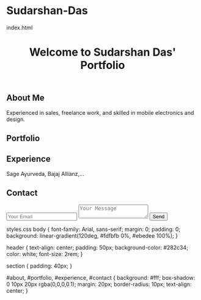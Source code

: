# Sudarshan-Das
index.html
<!DOCTYPE html>
<html lang="en">
<head>
  <meta charset="UTF-8">
  <meta name="viewport" content="width=device-width, initial-scale=1.0">
  <title>Sudarshan Das Portfolio</title>
  <link rel="stylesheet" href="styles.css">
</head>
<body>
  <header>
    <h1>Welcome to Sudarshan Das' Portfolio</h1>
  </header>
  <section id="about">
    <h2>About Me</h2>
    <p>Experienced in sales, freelance work, and skilled in mobile electronics and design.</p>
  </section>
  <section id="portfolio">
    <h2>Portfolio</h2>
    <!-- Add your work examples here -->
  </section>
  <section id="experience">
    <h2>Experience</h2>
    <p>Sage Ayurveda, Bajaj Allianz,...</p>
  </section>

  <section id="contact">
    <h2>Contact</h2>
    <form action="https://formspree.io/your-email" method="POST">
      <input type="email" name="email" placeholder="Your Email">
      <textarea name="message" placeholder="Your Message"></textarea>
      <button type="submit">Send</button>
    </form>
  </section>
  <script src="script.js"></script>
</body>
</html>
styles.css
body {
  font-family: Arial, sans-serif;
  margin: 0;
  padding: 0;
  background: linear-gradient(120deg, #fdfbfb 0%, #ebedee 100%);
}

header {
  text-align: center;
  padding: 50px;
  background-color: #282c34;
  color: white;
  font-size: 2rem;
}

section {
  padding: 40px;
}

#about, #portfolio, #experience, #contact {
  background: #fff;
  box-shadow: 0 10px 20px rgba(0,0,0,0.1);
  margin: 20px;
  border-radius: 10px;
  text-align: center;
}
<canvas id="canvas"></canvas>
<script src="https://cdnjs.cloudflare.com/ajax/libs/three.js/r128/three.min.js"></script>
<script>
  const scene = new THREE.Scene();
  const camera = new THREE.PerspectiveCamera(75, window.innerWidth / window.innerHeight, 0.1, 1000);

  const renderer = new THREE.WebGLRenderer({ canvas: document.querySelector("#canvas") });
  renderer.setSize(window.innerWidth, window.innerHeight);
  
  const geometry = new THREE.BoxGeometry();
  const material = new THREE.MeshBasicMaterial({ color: 0x00ff00 });
  const cube = new THREE.Mesh(geometry, material);
  
  scene.add(cube);
  camera.position.z = 5;

  function animate() {
    requestAnimationFrame(animate);
    cube.rotation.x += 0.01;
    cube.rotation.y += 0.01;
    renderer.render(scene, camera);
  }
  
  animate();
</script>
